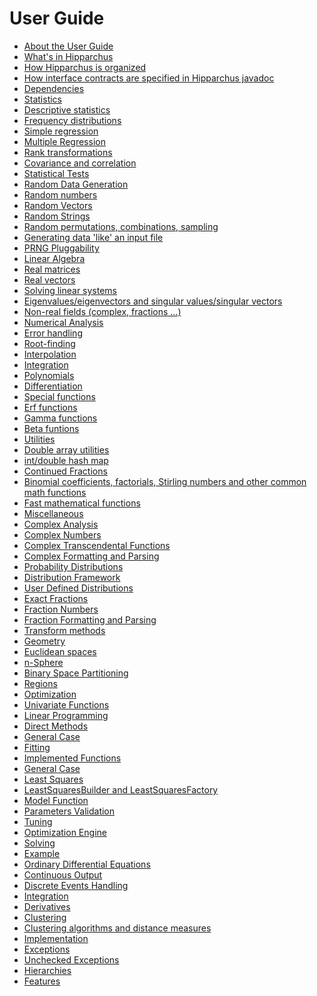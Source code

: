 <!--
 Licensed to the Hipparchus project under one or more
 contributor license agreements.  See the NOTICE file distributed with
 this work for additional information regarding copyright ownership.
 The Hipparchus project licenses this file to You under the Apache License, Version 2.0
 (the "License"); you may not use this file except in compliance with
 the License.  You may obtain a copy of the License at

      https://www.apache.org/licenses/LICENSE-2.0

 Unless required by applicable law or agreed to in writing, software
 distributed under the License is distributed on an "AS IS" BASIS,
 WITHOUT WARRANTIES OR CONDITIONS OF ANY KIND, either express or implied.
 See the License for the specific language governing permissions and
 limitations under the License.
-->
# User Guide

* [About the User Guide](overview.html#About_the_User_Guide)
* [What's in Hipparchus](overview.html#Whats_in_Hipparchus)
* [How Hipparchus is organized](overview.html#How_Hipparchus_is_organized)
* [How interface contracts are specified in Hipparchus javadoc](overview.html#How_interface_contracts_are_specified_in_Hipparchus_javadoc)
* [Dependencies](overview.html#Dependencies)
* [Statistics](hipparchus-stat/index.html#Overview)
 * [Descriptive statistics](hipparchus-stat/index.html#Descriptive_statistics)
 * [Frequency distributions](hipparchus-stat/index.html#Frequency_distributions)
 * [Simple regression](hipparchus-stat/index.html#Simple_regression)
 * [Multiple Regression](hipparchus-stat/index.html#Multiple_linear_regression)
 * [Rank transformations](hipparchus-stat/index.html#Rank_transformations)
 * [Covariance and correlation](hipparchus-stat/index.html#Covariance_and_correlation)
 * [Statistical Tests](hipparchus-stat/index.html#Statistical_tests)
* [Random Data Generation](hipparchus-core/random.html#Overview)
 * [Random numbers](hipparchus-core/random.html#Random_numbers)
 * [Random Vectors](hipparchus-core/random.html#Random_Vectors)
 * [Random Strings](hipparchus-core/random.html#Random_Strings)
 * [Random permutations, combinations, sampling](hipparchus-core/random.html#Random_permutations_combinations_sampling)
 * [Generating data 'like' an input file](hipparchus-core/random.html#Generating_data_like_an_input_file)
 * [PRNG Pluggability](hipparchus-core/random.html#PRNG_Pluggability)
* [Linear Algebra](hipparchus-core/linear.html#Overview)
 * [Real matrices](hipparchus-core/linear.html#Real_matrices)
 * [Real vectors](hipparchus-core/linear.html#Real_vectors)
 * [Solving linear systems](hipparchus-core/linear.html#Solving_linear_systems)
 * [Eigenvalues/eigenvectors and singular values/singular vectors](hipparchus-core/linear.html#Eigenvalueseigenvectors_and_singular_valuessingular_vectors)
 * [Non-real fields (complex, fractions ...)](hipparchus-core/linear.html#Non-real_fields_complex_fractions_...)
* [Numerical Analysis](hipparchus-core/analysis.html#Overview)
 * [Error handling](hipparchus-core/analysis.html#Error-handling)
 * [Root-finding](hipparchus-core/analysis.html#Root-finding)
 * [Interpolation](hipparchus-core/analysis.html#Interpolation)
 * [Integration](hipparchus-core/analysis.html#Integration)
 * [Polynomials](hipparchus-core/analysis.html#Polynomials)
 * [Differentiation](hipparchus-core/analysis.html#Differentiation)
* [Special functions](hipparchus-core/special.html#Overview)
 * [Erf functions](hipparchus-core/special.html#Erf_functions)
 * [Gamma functions](hipparchus-core/special.html#Gamma_functions)
 * [Beta funtions](hipparchus-core/special.html#Beta_funtions)
* [Utilities](hipparchus-core/utilities.html#Overview)
 * [Double array utilities](hipparchus-core/utilities.html#Double_array_utilities)
 * [int/double hash map](hipparchus-core/utilities.html#intdouble_hash_map)
 * [Continued Fractions](hipparchus-core/utilities.html#Continued_Fractions)
 * [Binomial coefficients, factorials, Stirling numbers and other common math functions](hipparchus-core/utilities.html#binomial_coefficients_factorials_Stirling_numbers_and_other_common_math_functions)
 * [Fast mathematical functions](hipparchus-core/utilities.html#fast_math)
 * [Miscellaneous](hipparchus-core/utilities.html#miscellaneous)
* [Complex Analysis](hipparchus-core/complex.html#Overview)
 * [Complex Numbers](hipparchus-core/complex.html#Complex_Numbers)
 * [Complex Transcendental Functions](hipparchus-core/complex.html#Complex_Transcendental_Functions)
 * [Complex Formatting and Parsing](hipparchus-core/complex.html#Complex_Formatting_and_Parsing)
* [Probability Distributions](hipparchus-core/distribution.html#Overview)
 * [Distribution Framework](hipparchus-core/distribution.html#Distribution_Framework)
 * [User Defined Distributions](hipparchus-core/distribution.html#User_Defined_Distributions)
* [Exact Fractions](hipparchus-core/fraction.html#Overview)
 * [Fraction Numbers](hipparchus-core/fraction.html#Fraction_Numbers)
 * [Fraction Formatting and Parsing](hipparchus-core/fraction.html#Fraction_Formatting_and_Parsing)
* [Transform methods](hipparchus-fft/index.html)
* [Geometry](hipparchus-geometry/index.html#Overview)
 * [Euclidean spaces](hipparchus-geometry/index.html#Euclidean_spaces)
 * [n-Sphere](hipparchus-geometry/index.html#n-Sphere)
 * [Binary Space Partitioning](hipparchus-geometry/index.html#Binary_Space_Partitioning)
 * [Regions](hipparchus-geometry/index.html#Regions)
* [Optimization](hipparchus-optim/index.html#Overview)
 * [Univariate Functions](hipparchus-optim/index.html#Univariate_Functions)
 * [Linear Programming](hipparchus-optim/index.html#Linear_Programming)
 * [Direct Methods](hipparchus-optim/index.html#Direct_Methods)
 * [General Case](hipparchus-optim/index.html#General_Case)
* [Fitting](hipparchus-fitting/fitting.html#Overview)
 * [Implemented Functions](hipparchus-fitting/fitting.html#Implemented_Functions)
 * [General Case](hipparchus-fitting/fitting.html#General_Case)
 * [Least Squares](hipparchus-optim/leastsquares.html#Overview)
 * [LeastSquaresBuilder and LeastSquaresFactory](hipparchus-optim/leastsquares.html#LeastSquaresBuilder_and_LeastSquaresFactory)
 * [Model Function](hipparchus-optim/leastsquares.html#Model_Function)
 * [Parameters Validation](hipparchus-optim/leastsquares.html#Parameters_Validation)
 * [Tuning](hipparchus-optim/leastsquares.html#Tuning)
 * [Optimization Engine](hipparchus-optim/leastsquares.html#Optimization_Engine)
 * [Solving](hipparchus-optim/leastsquares.html#Solving)
 * [Example](hipparchus-optim/leastsquares.html#Example)
* [Ordinary Differential Equations](hipparchus-ode/index.html#Overview)
 * [Continuous Output](hipparchus-ode/index.html#Continuous_Output)
 * [Discrete Events Handling](hipparchus-ode/index.html#Discrete_Events_Handling)
* [Integration](hipparchus-ode/index.html#Available_Integrators)
* [Derivatives](hipparchus-ode/index.html#Derivatives)
* [Clustering](hipparchus-clustering/index.html#overview)
 * [Clustering algorithms and distance measures](hipparchus-clustering/index.html#clustering)
 * [Implementation](hipparchus-clustering/index.html#implementation)
* [Exceptions](hipparchus-core/exceptions.html#Overview)
 * [Unchecked Exceptions](hipparchus-core/exceptions.html#Unchecked_Exceptions)
 * [Hierarchies](hipparchus-core/exceptions.html#Hierarchies)
 * [Features](hipparchus-core/exceptions.html#Features)
